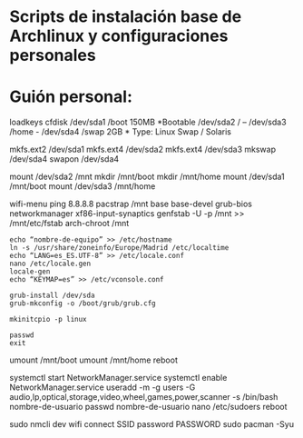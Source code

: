 # Scripts de instalación base de Archlinux y configuraciones personales

# Guión personal:
loadkeys
cfdisk
	/dev/sda1	  /boot	  150MB	  *Bootable
	/dev/sda2	  /	      –
	/dev/sda3	  /home	  - 
	/dev/sda4	  /swap	  2GB		  * Type: Linux Swap / Solaris

mkfs.ext2 /dev/sda1
mkfs.ext4 /dev/sda2
mkfs.ext4 /dev/sda3
mkswap /dev/sda4
swapon /dev/sda4

mount /dev/sda2 /mnt
mkdir /mnt/boot
mkdir /mnt/home
mount /dev/sda1 /mnt/boot
mount /dev/sda3 /mnt/home

wifi-menu
ping 8.8.8.8
pacstrap /mnt base base-devel grub-bios networkmanager xf86-input-synaptics
genfstab -U -p /mnt >> /mnt/etc/fstab
arch-chroot /mnt

	echo “nombre-de-equipo” >> /etc/hostname
	ln -s /usr/share/zoneinfo/Europe/Madrid /etc/localtime
	echo “LANG=es_ES.UTF-8” >> /etc/locale.conf
	nano /etc/locale.gen
	locale-gen
	echo “KEYMAP=es” >> /etc/vconsole.conf

	grub-install /dev/sda
	grub-mkconfig -o /boot/grub/grub.cfg

	mkinitcpio -p linux

	passwd
	exit

umount /mnt/boot
umount /mnt/home
reboot

systemctl start NetworkManager.service
systemctl enable NetworkManager.service
useradd -m -g users -G audio,lp,optical,storage,video,wheel,games,power,scanner -s /bin/bash nombre-de-usuario
passwd nombre-de-usuario
nano /etc/sudoers
reboot

sudo nmcli dev wifi connect SSID password PASSWORD
sudo pacman -Syu
